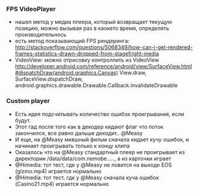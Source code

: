 ### FPS VideoPlayer
* нашел метод у медиа плеера, который возвращает текущую позицию, можно вызывая раз  в каокето время, определять производительнось
* есть метод показывающий FPS рендеринга: http://stackoverflow.com/questions/5068349/how-can-i-get-rendered-frames-statistics-drawn-dropped-from-stagefright-media
* VideoView: можно отрисовку контроллить из VideoView http://developer.android.com/reference/android/view/SurfaceView.html#dispatchDraw(android.graphics.Canvas)
  View.draw, SurfaceView.dispatchDraw, android.graphics.drawable.Drawable.Callback.invalidateDrawable

### Custom player

* Есть идея подсчитывать количество ошибок проигрывания, если будут.
* Этот гад после того как в декодер кидают флаг что поток закончился, все равно дальше декодит.. @Measy
* И еще, на @Measy мквшный фильм сначала кидает кучу ошибок, и начинает проигрывать только к концу клипа
* Оказалось что на @Measy стандартный плеер не проигрывает из директории /data/data/com.nemobe....., а из карточки играет
* @Himedia: тот тест, где у @Measy не ловится на выходе EOS (gizmo.mp4) играется нормально
* @Himedia: тот тест, гдк у @Measy сначала куча ошибок (Casino21.mp4) играется нормально
